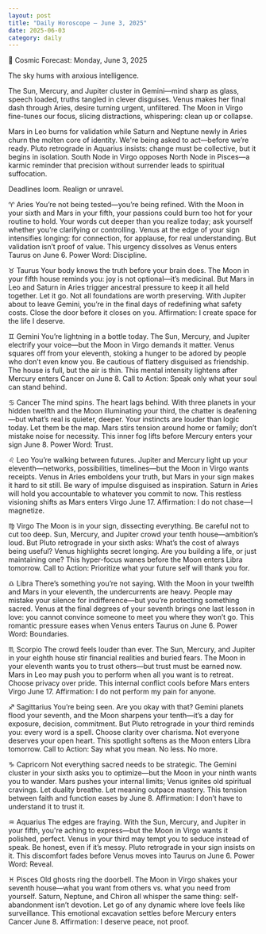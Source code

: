 ```yaml
---
layout: post
title: "Daily Horoscope – June 3, 2025"
date: 2025-06-03
category: daily
---
```


🔭 Cosmic Forecast: Monday, June 3, 2025

The sky hums with anxious intelligence.

The Sun, Mercury, and Jupiter cluster in Gemini—mind sharp as glass, speech loaded, truths tangled in clever disguises. Venus makes her final dash through Aries, desire turning urgent, unfiltered. The Moon in Virgo fine-tunes our focus, slicing distractions, whispering: clean up or collapse.

Mars in Leo burns for validation while Saturn and Neptune newly in Aries churn the molten core of identity. We're being asked to act—before we’re ready. Pluto retrograde in Aquarius insists: change must be collective, but it begins in isolation. South Node in Virgo opposes North Node in Pisces—a karmic reminder that precision without surrender leads to spiritual suffocation.

Deadlines loom. Realign or unravel.

♈️ Aries
You’re not being tested—you’re being refined. With the Moon in your sixth and Mars in your fifth, your passions could burn too hot for your routine to hold. Your words cut deeper than you realize today; ask yourself whether you’re clarifying or controlling. Venus at the edge of your sign intensifies longing: for connection, for applause, for real understanding. But validation isn’t proof of value.
This urgency dissolves as Venus enters Taurus on June 6.
Power Word: Discipline.

♉️ Taurus
Your body knows the truth before your brain does. The Moon in your fifth house reminds you: joy is not optional—it’s medicinal. But Mars in Leo and Saturn in Aries trigger ancestral pressure to keep it all held together. Let it go. Not all foundations are worth preserving. With Jupiter about to leave Gemini, you’re in the final days of redefining what safety costs.
Close the door before it closes on you.
Affirmation: I create space for the life I deserve.

♊️ Gemini
You’re lightning in a bottle today. The Sun, Mercury, and Jupiter electrify your voice—but the Moon in Virgo demands it matter. Venus squares off from your eleventh, stoking a hunger to be adored by people who don’t even know you. Be cautious of flattery disguised as friendship. The house is full, but the air is thin.
This mental intensity lightens after Mercury enters Cancer on June 8.
Call to Action: Speak only what your soul can stand behind.

♋️ Cancer
The mind spins. The heart lags behind. With three planets in your hidden twelfth and the Moon illuminating your third, the chatter is deafening—but what’s real is quieter, deeper. Your instincts are louder than logic today. Let them be the map. Mars stirs tension around home or family; don’t mistake noise for necessity.
This inner fog lifts before Mercury enters your sign June 8.
Power Word: Trust.

♌️ Leo
You’re walking between futures. Jupiter and Mercury light up your eleventh—networks, possibilities, timelines—but the Moon in Virgo wants receipts. Venus in Aries emboldens your truth, but Mars in your sign makes it hard to sit still. Be wary of impulse disguised as inspiration. Saturn in Aries will hold you accountable to whatever you commit to now.
This restless visioning shifts as Mars enters Virgo June 17.
Affirmation: I do not chase—I magnetize.

♍️ Virgo
The Moon is in your sign, dissecting everything. Be careful not to cut too deep. Sun, Mercury, and Jupiter crowd your tenth house—ambition’s loud. But Pluto retrograde in your sixth asks: What’s the cost of always being useful? Venus highlights secret longing. Are you building a life, or just maintaining one?
This hyper-focus wanes before the Moon enters Libra tomorrow.
Call to Action: Prioritize what your future self will thank you for.

♎️ Libra
There’s something you’re not saying. With the Moon in your twelfth and Mars in your eleventh, the undercurrents are heavy. People may mistake your silence for indifference—but you’re protecting something sacred. Venus at the final degrees of your seventh brings one last lesson in love: you cannot convince someone to meet you where they won’t go.
This romantic pressure eases when Venus enters Taurus on June 6.
Power Word: Boundaries.

♏️ Scorpio
The crowd feels louder than ever. The Sun, Mercury, and Jupiter in your eighth house stir financial realities and buried fears. The Moon in your eleventh wants you to trust others—but trust must be earned now. Mars in Leo may push you to perform when all you want is to retreat. Choose privacy over pride.
This internal conflict cools before Mars enters Virgo June 17.
Affirmation: I do not perform my pain for anyone.

♐️ Sagittarius
You’re being seen. Are you okay with that? Gemini planets flood your seventh, and the Moon sharpens your tenth—it’s a day for exposure, decision, commitment. But Pluto retrograde in your third reminds you: every word is a spell. Choose clarity over charisma. Not everyone deserves your open heart.
This spotlight softens as the Moon enters Libra tomorrow.
Call to Action: Say what you mean. No less. No more.

♑️ Capricorn
Not everything sacred needs to be strategic. The Gemini cluster in your sixth asks you to optimize—but the Moon in your ninth wants you to wander. Mars pushes your internal limits; Venus ignites old spiritual cravings. Let duality breathe. Let meaning outpace mastery.
This tension between faith and function eases by June 8.
Affirmation: I don’t have to understand it to trust it.

♒️ Aquarius
The edges are fraying. With the Sun, Mercury, and Jupiter in your fifth, you're aching to express—but the Moon in Virgo wants it polished, perfect. Venus in your third may tempt you to seduce instead of speak. Be honest, even if it’s messy. Pluto retrograde in your sign insists on it.
This discomfort fades before Venus moves into Taurus on June 6.
Power Word: Reveal.

♓️ Pisces
Old ghosts ring the doorbell. The Moon in Virgo shakes your seventh house—what you want from others vs. what you need from yourself. Saturn, Neptune, and Chiron all whisper the same thing: self-abandonment isn’t devotion. Let go of any dynamic where love feels like surveillance.
This emotional excavation settles before Mercury enters Cancer June 8.
Affirmation: I deserve peace, not proof.
